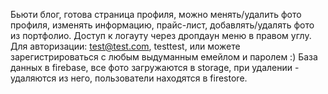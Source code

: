 Бьюти блог, готова страница профиля, можно менять/удалить фото профиля, изменять информацию, прайс-лист, добавлять/удалять фото из портфолио. Доступ к логауту через дропдаун меню в правом углу.
Для авторизации: test@test.com, testtest, или можете зарегистрироваться с любым выдуманным емейлом и паролем :)
База данных в firebase, все фото загружаются в storage, при удалении - удаляются из него, пользователи находятся в firestore.
